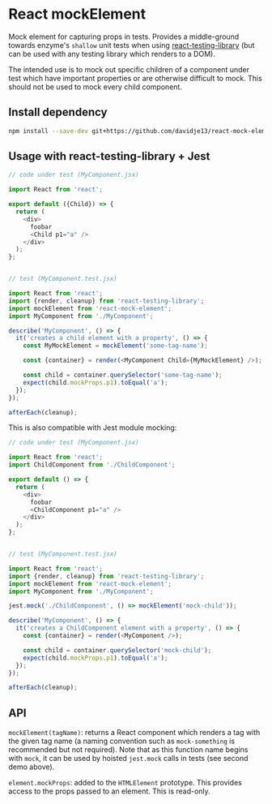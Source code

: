 # React mockElement

Mock element for capturing props in tests. Provides a middle-ground
towards enzyme's `shallow` unit tests when using
[react-testing-library](https://github.com/testing-library/react-testing-library)
(but can be used with any testing library which renders to a DOM).

The intended use is to mock out specific children of a component under
test which have important properties or are otherwise difficult to
mock. This should not be used to mock every child component.

## Install dependency

```bash
npm install --save-dev git+https://github.com/davidje13/react-mock-element.git#semver:^1.0.0
```

## Usage with react-testing-library + Jest

```javascript
// code under test (MyComponent.jsx)

import React from 'react';

export default ({Child}) => {
  return (
    <div>
      foobar
      <Child p1="a" />
    </div>
  );
};


// test (MyComponent.test.jsx)

import React from 'react';
import {render, cleanup} from 'react-testing-library';
import mockElement from 'react-mock-element';
import MyComponent from './MyComponent';

describe('MyComponent', () => {
  it('creates a child element with a property', () => {
    const MyMockElement = mockElement('some-tag-name');

    const {container} = render(<MyComponent Child={MyMockElement} />);

    const child = container.querySelector('some-tag-name');
    expect(child.mockProps.p1).toEqual('a');
  });
});

afterEach(cleanup);
```

This is also compatible with Jest module mocking:

```javascript
// code under test (MyComponent.jsx)

import React from 'react';
import ChildComponent from './ChildComponent';

export default () => {
  return (
    <div>
      foobar
      <ChildComponent p1="a" />
    </div>
  );
};


// test (MyComponent.test.jsx)

import React from 'react';
import {render, cleanup} from 'react-testing-library';
import mockElement from 'react-mock-element';
import MyComponent from './MyComponent';

jest.mock('./ChildComponent', () => mockElement('mock-child'));

describe('MyComponent', () => {
  it('creates a ChildComponent element with a property', () => {
    const {container} = render(<MyComponent />);

    const child = container.querySelector('mock-child');
    expect(child.mockProps.p1).toEqual('a');
  });
});

afterEach(cleanup);
```

## API

`mockElement(tagName)`: returns a React component which renders a tag
with the given tag name (a naming convention such as `mock-something`
is recommended but not required). Note that as this function name
begins with `mock`, it can be used by hoisted `jest.mock` calls in
tests (see second demo above).

`element.mockProps`: added to the `HTMLElement` prototype. This
provides access to the props passed to an element. This is read-only.

